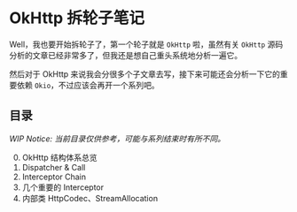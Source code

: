# OkHttp 拆轮子笔记

Well，我也要开始拆轮子了，第一个轮子就是 `OkHttp` 啦，虽然有关 `OkHttp` 源码分析的文章已经非常多了，但我还是想自己重头系统地分析一遍它。

然后对于 OkHttp 来说我会分很多个子文章去写，接下来可能还会分析一下它的重要依赖 `Okio`，不过应该会再开一个系列吧。

## 目录

*WIP Notice: 当前目录仅供参考，可能与系列结束时有所不同。*

0. OkHttp 结构体系总览
1. Dispatcher & Call
2. Interceptor Chain
3. 几个重要的 Interceptor
4. 内部类 HttpCodec、StreamAllocation